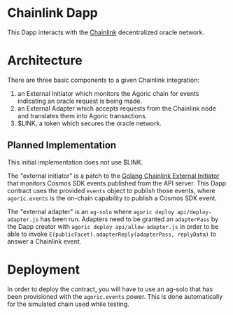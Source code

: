 # Chainlink Dapp

This Dapp interacts with the [Chainlink](https://chain.link) decentralized oracle network.

# Architecture

There are three basic components to a given Chainlink integration:
1. an External Initiator which monitors the Agoric chain for events indicating an
   oracle request is being made.
2. an External Adapter which accepts requests from the
   Chainlink node and translates them into Agoric transactions.
3. $LINK, a token which secures the oracle network.

## Planned Implementation

This initial implementation does not use $LINK.

The "external initiator" is a patch to the [Golang Chainlink External
Initiator](https://github.com/smartcontractkit/external-initiator) that monitors
Cosmos SDK events published from the API server.  This Dapp contract uses the
provided `events` object to publish those events, where `agoric.events` is the
on-chain capability to publish a Cosmos SDK event.

The "external adapter" is an `ag-solo` where `agoric deploy
api/deploy-adapter.js` has been run.  Adapters need to be granted an
`adapterPass` by the Dapp creator with `agoric deploy api/allow-adapter.js` in
order to be able to invoke `E(publicFacet).adapterReply(adapterPass, replyData)`
to answer a Chainlink event.

# Deployment

In order to deploy the contract, you will have to use an ag-solo that has been
provisioned with the `agoric.events` power.  This is done automatically for
the simulated chain used while testing.
